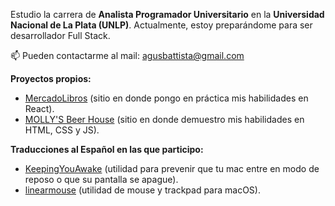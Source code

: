 Estudio la carrera de **Analista Programador Universitario** en la **Universidad Nacional de La Plata (UNLP)**. Actualmente, estoy preparándome para ser desarrollador Full Stack.

📫 Pueden contactarme al mail: agusbattista@gmail.com

**Proyectos propios:**
- [MercadoLibros](https://mercadolibros-react.vercel.app/) (sitio en donde pongo en práctica mis habilidades en React).
- [MOLLY'S Beer House](https://agusbattista.github.io/mollysbeerhouse-web/) (sitio en donde demuestro mis habilidades en HTML, CSS y JS).

**Traducciones al Español en las que participo:**
- [KeepingYouAwake](https://github.com/newmarcel/KeepingYouAwake) (utilidad para prevenir que tu mac entre en modo de reposo o que su pantalla se apague).
- [linearmouse](https://github.com/linearmouse/linearmouse) (utilidad de mouse y trackpad para macOS).
